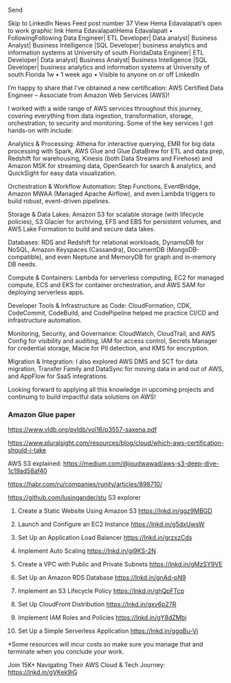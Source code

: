 

Send

Skip to LinkedIn News
Feed post number 37
View Hema Edavalapati’s open to work graphic link
Hema EdavalapatiHema Edavalapati
 • FollowingFollowing
Data Engineer| ETL Developer| Data analyst| Business Analyst| Business Intelligence |SQL Developer| business analytics and information systems at University of south FloridaData Engineer| ETL Developer| Data analyst| Business Analyst| Business Intelligence |SQL Developer| business analytics and information systems at University of south Florida
1w •  1 week ago • Visible to anyone on or off LinkedIn


I’m happy to share that I’ve obtained a new certification: AWS Certified Data Engineer – Associate from Amazon Web Services (AWS)!

I worked with a wide range of AWS services throughout this journey, covering everything from data ingestion, transformation, storage, orchestration, to security and monitoring.
Some of the key services I got hands-on with include:

Analytics & Processing:
 Athena for interactive querying, EMR for big data processing with Spark, AWS Glue and Glue DataBrew for ETL and data prep, Redshift for warehousing, Kinesis (both Data Streams and Firehose) and Amazon MSK for streaming data, OpenSearch for search & analytics, and QuickSight for easy data visualization.

Orchestration & Workflow Automation:
 Step Functions, EventBridge, Amazon MWAA (Managed Apache Airflow), and even Lambda triggers to build robust, event-driven pipelines.

Storage & Data Lakes:
 Amazon S3 for scalable storage (with lifecycle policies), S3 Glacier for archiving, EFS and EBS for persistent volumes, and AWS Lake Formation to build and secure data lakes.

Databases:
 RDS and Redshift for relational workloads, DynamoDB for NoSQL, Amazon Keyspaces (Cassandra), DocumentDB (MongoDB-compatible), and even Neptune and MemoryDB for graph and in-memory DB needs.

Compute & Containers:
 Lambda for serverless computing, EC2 for managed compute, ECS and EKS for container orchestration, and AWS SAM for deploying serverless apps.

 Developer Tools & Infrastructure as Code:
 CloudFormation, CDK, CodeCommit, CodeBuild, and CodePipeline helped me practice CI/CD and infrastructure automation.

 Monitoring, Security, and Governance:
 CloudWatch, CloudTrail, and AWS Config for visibility and auditing, IAM for access control, Secrets Manager for credential storage, Macie for PII detection, and KMS for encryption.

 Migration & Integration:
 I also explored AWS DMS and SCT for data migration, Transfer Family and DataSync for moving data in and out of AWS, and AppFlow for SaaS integrations.

 Looking forward to applying all this knowledge in upcoming projects and continuing to build impactful data solutions on AWS!

### Amazon Glue paper

https://www.vldb.org/pvldb/vol16/p3557-saxena.pdf


https://www.pluralsight.com/resources/blog/cloud/which-aws-certification-should-i-take

AWS S3 explained: https://medium.com/@joudwawad/aws-s3-deep-dive-1c19ad58af40

https://habr.com/ru/companies/runity/articles/898710/

https://github.com/lusingander/stu S3 explorer


1. Create a Static Website Using Amazon S3 
https://lnkd.in/ggz9MBGD 
 
2. Launch and Configure an EC2 Instance 
https://lnkd.in/g5dxUwsW 
 
3. Set Up an Application Load Balancer 
https://lnkd.in/grzxzCds 
 
4. Implement Auto Scaling 
https://lnkd.in/gi9KS-2N 
 
5. Create a VPC with Public and Private Subnets 
https://lnkd.in/gMzSY9VE 
 
6. Set Up an Amazon RDS Database 
https://lnkd.in/gnAd-pN9 
 
7. Implement an S3 Lifecycle Policy 
https://lnkd.in/ghQpFTcp 
 
8. Set Up CloudFront Distribution 
https://lnkd.in/gxv6p27R 
 
9. Implement IAM Roles and Policies 
https://lnkd.in/gY8dZMbi 
 
10. Set Up a Simple Serverless Application 
https://lnkd.in/ggqBu-Vj 
 
*Some resources will incur costs so make sure you manage that and terminate when you conclude your work. 
 
Join 15K+ Navigating Their AWS Cloud & Tech Journey: https://lnkd.in/gVKek9iG
